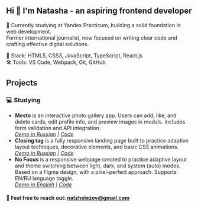 ## Hi 👋 I'm Natasha - an aspiring frontend developer 

🌱 Currently studying at Yandex Practicum, building a solid foundation in web development.  
Former international journalist, now focused on writing clear code and crafting effective digital solutions.  
  
🔧 Stack: HTML5, CSS3, JavaScript, TypeScript, React.js  
🛠️ Tools: VS Code, Webpack, Git, GitHub

## Projects
### 💻 Studying

- **Mesto** is an interactive photo gallery app. Users can add, like, and delete cards, edit profile info, and preview images in modals. Includes form validation and API integration.  
_[Demo in Russian](https://nanferro.github.io/mesto-project-ff/) | [Code](https://github.com/nanferro/mesto-project-ff)_
- **Closing tag** is a fully responsive landing page built to practice adaptive layout techniques, decorative elements, and basic CSS animations.  
_[Demo in Russian](https://nanferro.github.io/zakrivayuschiy-teg-f/) | [Code](https://github.com/nanferro/zakrivayuschiy-teg-f)_
- **No Focus** is a responsive webpage created to practice adaptive layout and theme switching between light, dark, and system (auto) modes. Based on a Figma design, with a pixel-perfect approach. Supports EN/RU language toggle.    
_[Demo in English](https://nanferro.github.io/slozhno-sosredotochitsya/) | [Code](https://github.com/nanferro/slozhno-sosredotochitsya)_


#### 📧 Feel free to reach out: **natzhelezov@gmail.com**
